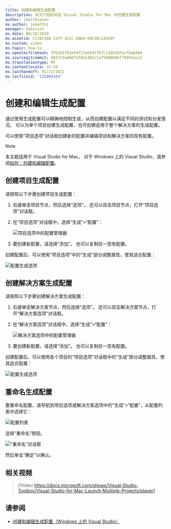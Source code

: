 ```yaml
---
title: 创建和编辑生成配置
description: 本文介绍如何在 Visual Studio for Mac 中创建生成配置
author: jmatthiesen
ms.author: jomatthi
manager: dominicn
ms.date: 09/18/2019
ms.assetid: CC1B72D6-12FF-4CCC-A9D4-00F2DC14589F
ms.custom: video
ms.topic: how-to
ms.openlocfilehash: 3f6356703e59f17eb597fb7c13d93d7ecf9ab48d
ms.sourcegitcommit: 965372ad0d75f015403c1af508080bf799914ce3
ms.translationtype: MT
ms.contentlocale: zh-CN
ms.lasthandoff: 01/12/2022
ms.locfileid: "135804384"
---
```

# <a name="creating-and-editing-build-configurations"></a>创建和编辑生成配置

通过使用生成配置可以精确地控制生成，从而创建配置以满足不同的测试和分发情况。 可以为单个项目创建生成配置，也可创建适用于整个解决方案的生成配置。

可以使用“项目选项”对话框创建新的配置并编辑项目和解决方案的现有配置。

>[!NOTE]
>本主题适用于 Visual Studio for Mac。 对于 Windows 上的 Visual Studio，请参阅[如何：创建和编辑配置](/visualstudio/ide/how-to-create-and-edit-configurations)。

## <a name="creating-a-project-build-configuration"></a>创建项目生成配置

请按照以下步骤创建项目生成配置：

1. 右键单击项目节点，然后选择“选项”。 还可以双击项目节点，打开“项目选项”对话框。

2. 在“项目选项”对话框中，选择“生成”>“配置”：

    ![项目选项中的配置管理器](media/create-and-edit-configurations-image2.png)

3. 要创建新配置，请选择“添加”。 也可以复制任一现有配置。

创建配置后，可以使用“项目选项”中的“生成”部分调整属性，使其适合配置：

![配置生成选项](media/create-and-edit-configurations-image3.png)

## <a name="creating-a-solution-build-configuration"></a>创建解决方案生成配置

请按照以下步骤创建解决方案生成配置：

1. 右键单击解决方案节点，然后选择“选项”。 还可以双击解决方案节点，打开“解决方案选项”对话框。

2. 在“解决方案选项”对话框中，选择“生成”>“配置”：

    ![解决方案选项中的配置管理器](media/create-and-edit-configurations-image1.png)

3. 要创建新配置，请选择“添加”。 也可以复制任一现有配置。

创建配置后，可以使用各个项目的“项目选项”对话框中的“生成”部分调整属性，使其适合配置：

![配置生成选项](media/create-and-edit-configurations-image3.png)

## <a name="renaming-a-build-configuration"></a>重命名生成配置

要重命名配置，请导航到项目选项或解决方案选项中的“生成”>“配置”，从配置列表中选择它：

![配置列表](media/create-and-edit-configurations-image4.png)

选择“重命名”按钮。

![“重命名”对话框](media/create-and-edit-configurations-image5.png)

然后单击“确定”以确认。

## <a name="related-video"></a>相关视频

> [!Video https://docs.microsoft.com/shows/Visual-Studio-Toolbox/Visual-Studio-for-Mac-Launch-Multiple-Projects/player]

## <a name="see-also"></a>请参阅

- [创建和编辑生成配置（Windows 上的 Visual Studio）](/visualstudio/ide/how-to-create-and-edit-configurations)